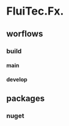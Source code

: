 # FluiTec.Fx.<ProjectName> #

<ProjectDescription>

## worflows ##
### build ###
#### main ####
<build badge main>

#### develop ####
<build badge develop>

## packages
### nuget ###
<nuget badge>